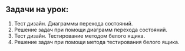 ## Задачи на урок:

1. Тест дизайн. Диаграммы перехода состояний.
2. Решение задач при помощи диаграмм перехода состояний.
3. Тест дизайн. Тестирование методом белого ящика.
4. Решение задач при помощи метода тестирования белого ящика.
